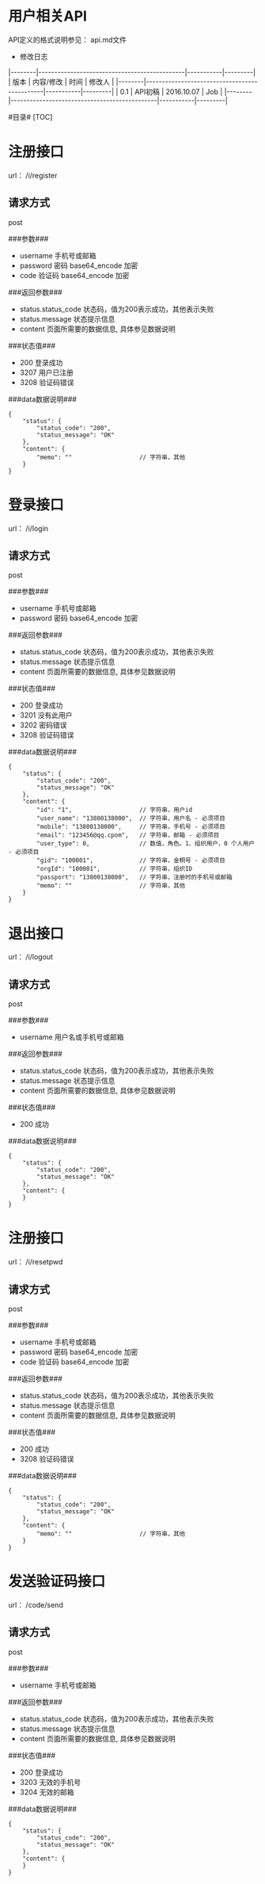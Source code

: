 #  用户相关API #
 API定义的格式说明参见： api.md文件
* 修改日志

|--------|----------------------------------------------|-----------|---------|
| 版本    | 内容/修改                                      | 时间       | 修改人   |
|--------|----------------------------------------------|-----------|---------|
| 0.1   | API初稿                                         | 2016.10.07 | Job   |
|--------|----------------------------------------------|-----------|---------|

#目录#
[TOC]



# 注册接口 #

url： /i/register

## 请求方式 ##

post

###参数###
- username		手机号或邮箱
- password		密码        base64_encode   加密  
- code		    验证码       base64_encode   加密  


###返回参数###

- status.status_code       状态码，值为200表示成功，其他表示失败
- status.message    状态提示信息
- content       页面所需要的数据信息, 具体参见数据说明

###状态值###

- 200        登录成功
- 3207       用户已注册
- 3208       验证码错误

###data数据说明###
```
{
    "status": {
		"status_code": "200",
		"status_message": "OK"
	},
    "content": {
        "memo": ""                   // 字符串，其他
    }
}
```


# 登录接口 #

url： /i/login

## 请求方式 ##

post

###参数###
- username		手机号或邮箱
- password		密码       base64_encode   加密  


###返回参数###

- status.status_code       状态码，值为200表示成功，其他表示失败
- status.message    状态提示信息
- content       页面所需要的数据信息, 具体参见数据说明

###状态值###

- 200        登录成功
- 3201       没有此用户
- 3202       密码错误
- 3208       验证码错误

###data数据说明###
```
{
    "status": {
		"status_code": "200",
		"status_message": "OK"
	},
    "content": {
        "id": "1",                   // 字符串，用户id
        "user_name": "13800138000",  // 字符串，用户名 - 必须项目
        "mobile": "13800138000",     // 字符串，手机号 - 必须项目
        "email": "123456@qq.cpom",   // 字符串，邮箱 - 必须项目
        "user_type": 0,              // 数值，角色。1、组织用户，0 个人用户 - 必须项目
        "gid": "100001",             // 字符串，金桐号 - 必须项目
        "orgId": "100001",           // 字符串，组织ID
        "passport": "13800138000",   // 字符串，注册时的手机号或邮箱
        "memo": ""                   // 字符串，其他
    }
}
```

# 退出接口 #

url： /i/logout

## 请求方式 ##

post

###参数###
- username		用户名或手机号或邮箱


###返回参数###

- status.status_code       状态码，值为200表示成功，其他表示失败
- status.message    状态提示信息
- content       页面所需要的数据信息, 具体参见数据说明

###状态值###

- 200        成功

###data数据说明###
```
{
    "status": {
		"status_code": "200",
		"status_message": "OK"
	},
    "content": {
    }
}
```


# 注册接口 #

url： /i/resetpwd

## 请求方式 ##

post

###参数###
- username		手机号或邮箱
- password		密码        base64_encode   加密  
- code		    验证码       base64_encode   加密  


###返回参数###

- status.status_code       状态码，值为200表示成功，其他表示失败
- status.message    状态提示信息
- content       页面所需要的数据信息, 具体参见数据说明

###状态值###

- 200        成功
- 3208       验证码错误

###data数据说明###
```
{
    "status": {
		"status_code": "200",
		"status_message": "OK"
	},
    "content": {
        "memo": ""                   // 字符串，其他
    }
}
```


# 发送验证码接口 #

url： /code/send

## 请求方式 ##

post

###参数###
- username		手机号或邮箱


###返回参数###

- status.status_code       状态码，值为200表示成功，其他表示失败
- status.message    状态提示信息
- content       页面所需要的数据信息, 具体参见数据说明

###状态值###

- 200        登录成功
- 3203       无效的手机号
- 3204       无效的邮箱

###data数据说明###
```
{
    "status": {
		"status_code": "200",
		"status_message": "OK"
	},
    "content": {
    }
}
```